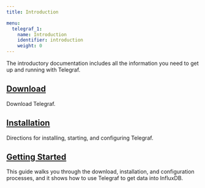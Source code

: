```yaml
---
title: Introduction

menu:
  telegraf_1:
    name: Introduction
    identifier: introduction
    weight: 0
---
```


The introductory documentation includes all the information you need to get up and running with Telegraf.

## [Download](https://influxdata.com/downloads/#telegraf)
Download Telegraf.

## [Installation](/telegraf/v1.0/introduction/installation/)
Directions for installing, starting, and configuring Telegraf.

## [Getting Started](/telegraf/v1.0/introduction/getting-started-telegraf/)
This guide walks you through the download, installation, and configuration processes, and it shows how to use Telegraf to get data into InfluxDB.
